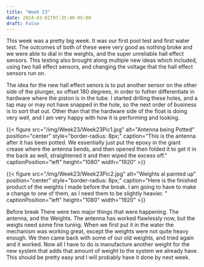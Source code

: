 ```yaml
---
title: "Week 23"
date: 2024-03-01T07:35:40-05:00
draft: False
---
```


This week was a pretty big week. It was our first pool test and first water test. The outcomes of both of these were very good as nothing broke and we were able to dial in the weights, and the super unreliable hall effect sensors. This testing also brought along multiple new ideas which included, using two hall effect sensors, and changing the voltage that the hall effect sensors run on. 

The idea for the new hall effect senors is to put another sensor on the other side of the plunger, so offset 180 degrees, in order to futher differentiate in hardware where the piston is in the tube. I started drilling these holes, and a tap may or may not have snapped in the hole, so the next order of business is to sort that out. Other than that the hardware side of the float is doing very well, and I am very happy with how it is performing and looking. 

{{< figure src="/img/Week23/Week23Pic1.jpg" alt="Antenna being Potted" position="center" style="border-radius: 8px;" caption="This is the antenna after it has been potted. We essentially just put the epoxy in the giant crease where the antenna bends, and then opened then folded it to get it in the back as well, straightened it and then wiped the excess off." captionPosition="left" height="1080" width="1920" >}}

{{< figure src="/img/Week23/Week23Pic2.jpg" alt="Weights al painted up" position="center" style="border-radius: 8px;" caption="Here is the finished product of the weights I made before the break. I am going to have to make a change to one of them, as I need them to be slightly heavier. " captionPosition="left" height="1080" width="1920" >}}

Before break There were two major things that were happening. The antenna, and the Weights. The antenna has worked flawlessly now, but the weigts need some fine tuning. When we first put it in the water the mechanism was working great, except the weights were not quite heavy enough. We then came back with some of our old weights, and tried again and it worked. Now all I have to do is manufacture another weight for the new system that adds that amount of weight to the system we already have. This should be pretty easy and I will probably have it done by next week. 
